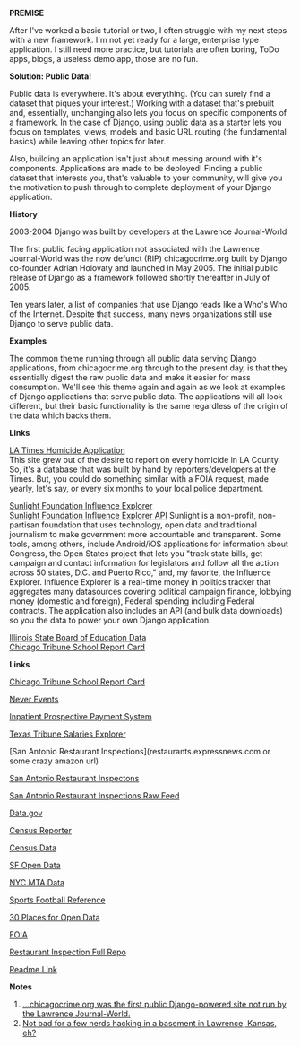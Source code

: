 **PREMISE**

After I've worked a basic tutorial or two, I often struggle with my next steps with a new framework.  I'm not yet ready for a large, enterprise type application. I still need more practice, but tutorials are often boring, ToDo apps, blogs, a useless demo app, those are no fun. 

**Solution: Public Data!**

Public data is everywhere.  It's about everything. (You can surely find a dataset that piques your interest.)  Working with a dataset that's prebuilt and, essentially, unchanging also lets you focus on specific components of a framework.  In the case of Django, using public data as a starter lets you focus on templates, views, models and basic URL routing (the fundamental basics) while leaving other topics for later.

Also, building an application isn't just about messing around with it's components.  Applications are made to be deployed!  Finding a public dataset that interests you, that's valuable to your community, will give you the motivation to push through to complete deployment of your Django application.  

**History**

2003-2004 Django was built by developers at the Lawrence Journal-World

The first public facing application not associated with the Lawrence Journal-World was the now defunct (RIP) chicagocrime.org built by Django co-founder Adrian Holovaty and launched in May 2005.  The initial public release of Django as a framework followed shortly thereafter in July of 2005.

Ten years later, a list of companies that use Django reads like a Who's Who of the Internet.  Despite that success, many news organizations still use Django to serve public data.

**Examples** 

The common theme running through all public data serving Django applications, from chicagocrime.org through to the present day, is that they essentially digest the raw public data and make it easier for mass consumption.  We'll see this theme again and again as we look at examples of Django applications that serve public data.  The applications will all look different, but their basic functionality is the same regardless of the origin of the data which backs them.

**Links**

[LA Times Homicide Application](http://homicide.latimes.com/)                
This site grew out of the desire to report on every homicide in LA County.  So, it's a database that was built by hand by reporters/developers at the Times.  But, you could do something similar with a FOIA request, made yearly, let's say, or every six months to your local police department.

[Sunlight Foundation Influence Explorer](http://realtime.influenceexplorer.com/race/president/)                                                
[Sunlight Foundation Influence Explorer API](http://data.influenceexplorer.com/api/)      Sunlight is a non-profit, non-partisan foundation that uses technology, open data and traditional journalism to make government more accountable and transparent.  Some tools, among others, include Android/iOS applications for information about Congress, the Open States project that lets you "track state bills, get campaign and contact information for legislators and follow all the action across 50 states, D.C. and Puerto Rico," and, my favorite, the Influence Explorer.  Influence Explorer is a real-time money in politics tracker that aggregates many datasources covering political campaign finance, lobbying money (domestic and foreign), Federal spending including Federal contracts. The application also includes an API (and bulk data downloads) so you the data to power your own Django application.

[Illinois State Board of Education Data](http://www.isbe.net/assessment/report_card.htm)                                 
[Chicago Tribune School Report Card](http://schools.chicagotribune.com/)           





**Links**

[Chicago Tribune School Report Card](http://schools.chicagotribune.com/)

[Never Events](http://aidianholder.net/portfolio/projects/neverevents/)

[Inpatient Prospective Payment System](http://www.cms.gov/Medicare/Medicare-Fee-for-Service-Payment/AcuteinpatientPPS/index.html)

[Texas Tribune Salaries Explorer](http://salaries.texastribune.org/)

[San Antonio Restaurant Inspections](restaurants.expressnews.com or some crazy amazon url)

[San Antonio Restaurant Inspectons](http://www.sanantonio.gov/Health/FoodLicensing/FoodEstablishmentInspections.aspx)

[San Antonio Restaurant Inspections Raw Feed](http://samhd.tx.gegov.com/San%20Antonio/search.cfm)

[Data.gov](http://www.data.gov/)

[Census Reporter](http://censusreporter.org/)

[Census Data](http://census.ire.org/)

[SF Open Data](https://data.sfgov.org/)

[NYC MTA Data](http://web.mta.info/developers/developer-data-terms.html#data)

[Sports Football Reference](http://www.pro-football-reference.com/)

[30 Places for Open Data](http://blog.visual.ly/data-sources)

[FOIA](https://www.ifoia.org/)

[Restaurant Inspection Full Repo](https://github.com/sa-express-news/food_estab_inspecs)

[Readme Link](https://github.com/jkokenge/talks/tree/master/DjangoAppFromPublicData)




**Notes**

1. [...chicagocrime.org was the first public Django-powered site not run by the Lawrence Journal-World.](http://www.holovaty.com/writing/chicagocrime.org-tribute/)
2. [Not bad for a few nerds hacking in a basement in Lawrence, Kansas, eh?](https://jacobian.org/writing/django-community-2012/)